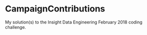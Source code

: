 # CampaignContributions
My solution(s) to the Insight Data Engineering February 2018 coding challenge.
